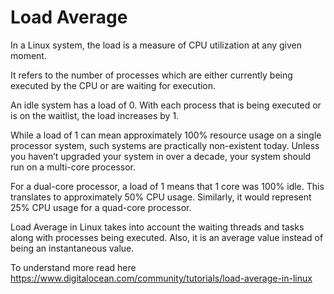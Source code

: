 # Load Average
In a Linux system, the load is a measure of CPU utilization at any given moment.

It refers to the number of processes which are either currently being executed by the CPU or are waiting for execution.

An idle system has a load of 0. With each process that is being executed or is on the waitlist, the load increases by 1.

While a load of 1 can mean approximately 100% resource usage on a single processor system, such systems are practically non-existent today. Unless you haven’t upgraded your system in over a decade, your system should run on a multi-core processor.

For a dual-core processor, a load of 1 means that 1 core was 100% idle. This translates to approximately 50% CPU usage. Similarly, it would represent 25% CPU usage for a quad-core processor.

Load Average in Linux takes into account the waiting threads and tasks along with processes being executed. Also, it is an average value instead of being an instantaneous value.

To understand more read here https://www.digitalocean.com/community/tutorials/load-average-in-linux